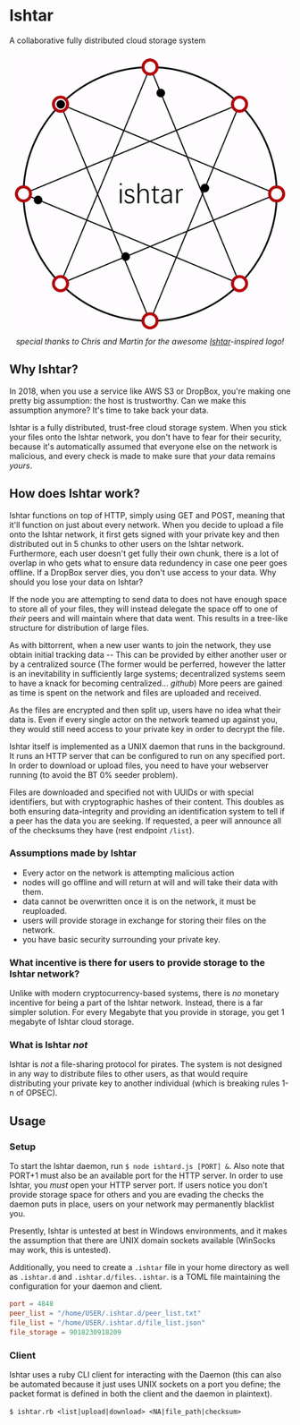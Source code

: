 # Ishtar
A collaborative fully distributed cloud storage system
<p align="center">
   <img src="https://github.com/avuxo/Ishtar/blob/master/ishtar.gif?raw=true" />
   <br><i>special thanks to Chris and Martin for the awesome <a href="https://en.wikipedia.org/wiki/Inanna">Ishtar</a>-inspired logo!</i>
</p>


## Why Ishtar?
In 2018, when you use a service like AWS S3 or DropBox, you're making one pretty big assumption: the host is trustworthy. Can we make this assumption anymore? It's time to take back your data.

Ishtar is a fully distributed, trust-free cloud storage system. When you stick your files onto the Ishtar network, you don't have to fear for their security, because it's automatically assumed that everyone else on the network is malicious, and every check is made to make sure that _your_ data remains _yours_.

## How does Ishtar work?
Ishtar functions on top of HTTP, simply using GET and POST, meaning that it'll function on just about every network. When you decide to upload a file onto the Ishtar network, it first gets signed with your private key and then distributed out in 5 chunks to other users on the Ishtar network. Furthermore, each user doesn't get fully their own chunk, there is a lot of overlap in who gets what to ensure data redundency in case one peer goes offline. If a DropBox server dies, you don't use access to your data. Why should you lose your data on Ishtar?

If the node you are attempting to send data to does not have enough space to store all of your files, they will instead delegate the space off to one of _their_ peers and will maintain where that data went. This results in a tree-like structure for distribution of large files.

As with bittorrent, when a new user wants to join the network, they use obtain initial tracking data -- This can be provided by either another user or by a centralized source (The former would be perferred, however the latter is an inevitability in sufficiently large systems; decentralized systems seem to have a knack for becoming centralized... _github_) More peers are gained as time is spent on the network and files are uploaded and received.

As the files are encrypted and then split up, users have no idea what their data is. Even if every single actor on the network teamed up against you, they would still need access to your private key in order to decrypt the file.

Ishtar itself is implemented as a UNIX daemon that runs in the background. It runs an HTTP server that can be configured to run on any specified port. In order to download or upload files, you need to have your webserver running (to avoid the BT 0% seeder problem).

Files are downloaded and specified not with UUIDs or with special identifiers, but with cryptographic hashes of their content. This doubles as both ensuring data-integrity and providing an identification system to tell if a peer has the data you are seeking. If requested, a peer will announce all of the checksums they have (rest endpoint `/list`).

### Assumptions made by Ishtar
- Every actor on the network is attempting malicious action
- nodes will go offline and will return at will and will take their data with them.
- data cannot be overwritten once it is on the network, it must be reuploaded.
- users will provide storage in exchange for storing their files on the network.
- you have basic security surrounding your private key.

### What incentive is there for users to provide storage to the Ishtar network?
Unlike with modern cryptocurrency-based systems, there is _no_ monetary incentive for being a part of the Ishtar network. Instead, there is a far simpler solution. For every Megabyte that you provide in storage, you get 1 megabyte of Ishtar cloud storage.

### What is Ishtar _not_
Ishtar is _not_ a file-sharing protocol for pirates. The system is not designed in any way to distribute files to other users, as that would require distributing your private key to another individual (which is breaking rules 1-n of OPSEC).

## Usage

### Setup
To start the Ishtar daemon, run `$ node ishtard.js [PORT] &`. Also note that PORT+1 must also be an available port for the HTTP server. In order to use Ishtar, you _must_ open your HTTP server port. If users notice you don't provide storage space for others and you are evading the checks the daemon puts in place, users on your network may permanently blacklist you.

Presently, Ishtar is untested at best in Windows environments, and it makes the assumption that there are UNIX domain sockets available (WinSocks may work, this is untested).

Additionally, you need to create a `.ishtar` file in your home directory as well as `.ishtar.d` and `.ishtar.d/files`. `.ishtar`. is a TOML file maintaining the configuration for your daemon and client.
```toml
port = 4848
peer_list = "/home/USER/.ishtar.d/peer_list.txt"
file_list = "/home/USER/.ishtar.d/file_list.json"
file_storage = 9018230918209
```

### Client
Ishtar uses a ruby CLI client for interacting with the Daemon (this can also be automated because it just uses UNIX sockets on a port you define; the packet format is defined in both the client and the daemon in plaintext).

`$ ishtar.rb <list|upload|download> <NA|file_path|checksum>`